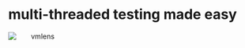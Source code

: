 # multi-threaded testing made easy

<img style="margin-right: 30px" src="https://vmlens.com/img/logo.png" align="left"> vmlens
